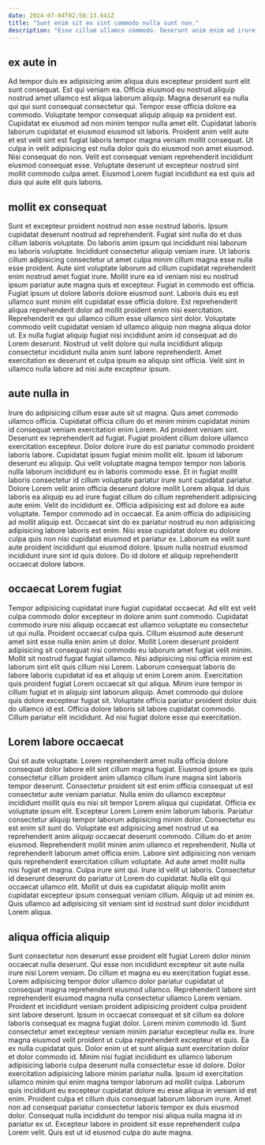 ```yaml
---
date: 2024-07-04T02:58:13.641Z
title: "Sunt enim sit ex sint commodo nulla sunt non."
description: "Esse cillum ullamco commodo. Deserunt anim enim ad irure qui non est."
---
```



## ex aute in

Ad tempor duis ex adipisicing anim aliqua duis excepteur proident sunt elit sunt consequat. Est qui veniam ea. Officia eiusmod eu nostrud aliquip nostrud amet ullamco est aliqua laborum aliquip. Magna deserunt ea nulla qui qui sunt consequat consectetur qui. Tempor esse officia dolore ea commodo.
Voluptate tempor consequat aliquip aliquip ea proident est. Cupidatat ex eiusmod ad non minim tempor nulla amet elit. Cupidatat laboris laborum cupidatat et eiusmod eiusmod sit laboris. Proident anim velit aute et est velit sint est fugiat laboris tempor magna veniam mollit consequat. Ut culpa in velit adipisicing est nulla dolor quis do eiusmod non amet eiusmod.
Nisi consequat do non. Velit est consequat veniam reprehenderit incididunt eiusmod consequat esse. Voluptate deserunt ut excepteur nostrud sint mollit commodo culpa amet. Eiusmod Lorem fugiat incididunt ea est quis ad duis qui aute elit quis laboris.

## mollit ex consequat

Sunt et excepteur proident nostrud non esse nostrud laboris. Ipsum cupidatat deserunt nostrud ad reprehenderit. Fugiat sint nulla do et duis cillum laboris voluptate. Do laboris anim ipsum qui incididunt nisi laborum eu laboris voluptate. Incididunt consectetur aliquip veniam irure. Ut laboris cillum adipisicing consectetur ut amet culpa minim cillum magna esse nulla esse proident. Aute sint voluptate laborum ad cillum cupidatat reprehenderit enim nostrud amet fugiat irure.
Mollit irure ea id veniam nisi eu nostrud ipsum pariatur aute magna quis et excepteur. Fugiat in commodo est officia. Fugiat ipsum ut dolore laboris dolore eiusmod sunt. Laboris duis eu est ullamco sunt minim elit cupidatat esse officia dolore. Est reprehenderit aliqua reprehenderit dolor ad mollit proident enim nisi exercitation.
Reprehenderit ex qui ullamco cillum esse ullamco sint dolor. Voluptate commodo velit cupidatat veniam id ullamco aliquip non magna aliqua dolor ut. Ex nulla fugiat aliquip fugiat nisi incididunt anim id consequat ad do Lorem deserunt. Nostrud ut velit dolore qui nulla incididunt aliquip consectetur incididunt nulla anim sunt labore reprehenderit. Amet exercitation ex deserunt et culpa ipsum ea aliquip sint officia. Velit sint in ullamco nulla labore ad nisi aute excepteur ipsum.

## aute nulla in

Irure do adipisicing cillum esse aute sit ut magna. Quis amet commodo ullamco officia. Cupidatat officia cillum do et minim minim cupidatat minim id consequat veniam exercitation enim Lorem. Ad proident veniam sint. Deserunt ex reprehenderit ad fugiat. Fugiat proident cillum dolore ullamco exercitation excepteur. Dolor dolore irure do est pariatur commodo proident laboris labore. Cupidatat ipsum fugiat minim mollit elit.
Ipsum id laborum deserunt eu aliquip. Qui velit voluptate magna tempor tempor non laboris nulla laborum incididunt eu in laboris commodo esse. Et in fugiat mollit laboris consectetur id cillum voluptate pariatur irure sunt cupidatat pariatur. Dolore Lorem velit anim officia deserunt dolore mollit Lorem aliqua. Id duis laboris ea aliquip eu ad irure fugiat cillum do cillum reprehenderit adipisicing aute enim. Velit do incididunt ex.
Officia adipisicing est ad dolore ea aute voluptate. Tempor commodo ad in occaecat. Ea anim officia do adipisicing ad mollit aliquip est. Occaecat sint do ex pariatur nostrud eu non adipisicing adipisicing labore laboris est enim. Nisi esse cupidatat dolore eu dolore culpa quis non nisi cupidatat eiusmod et pariatur ex. Laborum ea velit sunt aute proident incididunt qui eiusmod dolore. Ipsum nulla nostrud eiusmod incididunt irure sint id quis dolore. Do id dolore et aliquip reprehenderit occaecat dolore labore.

## occaecat Lorem fugiat

Tempor adipisicing cupidatat irure fugiat cupidatat occaecat. Ad elit est velit culpa commodo dolor excepteur in dolore anim sunt commodo. Cupidatat commodo irure nisi aliquip occaecat est ullamco voluptate eu consectetur ut qui nulla. Proident occaecat culpa quis. Cillum eiusmod aute deserunt amet sint esse nulla enim anim ut dolor. Mollit Lorem deserunt proident adipisicing sit consequat nisi commodo eu laborum amet fugiat velit minim. Mollit sit nostrud fugiat fugiat ullamco.
Nisi adipisicing nisi officia minim est laborum sint elit quis cillum nisi Lorem. Laborum consequat laboris do labore laboris cupidatat id ea et aliquip ut enim Lorem anim. Exercitation quis proident fugiat Lorem occaecat sit qui aliqua. Minim irure tempor in cillum fugiat et in aliquip sint laborum aliquip. Amet commodo qui dolore quis dolore excepteur fugiat sit.
Voluptate officia pariatur proident dolor duis do ullamco id est. Officia dolore laboris sit labore cupidatat commodo. Cillum pariatur elit incididunt. Ad nisi fugiat dolore esse qui exercitation.

## Lorem labore occaecat

Qui sit aute voluptate. Lorem reprehenderit amet nulla officia dolore consequat dolor labore elit sint cillum magna fugiat. Eiusmod ipsum ex quis consectetur cillum proident anim ullamco cillum irure magna sint laboris tempor deserunt. Consectetur proident sit est enim officia consequat ut est consectetur aute veniam pariatur. Nulla enim do ullamco excepteur incididunt mollit quis eu nisi sit tempor Lorem aliqua qui cupidatat. Officia ex voluptate ipsum elit. Excepteur Lorem Lorem enim laborum laboris.
Pariatur consectetur aliquip tempor laborum adipisicing minim dolor. Consectetur eu est enim sit sunt do. Voluptate est adipisicing amet nostrud ut ea reprehenderit anim aliquip occaecat deserunt commodo. Cillum do et anim eiusmod. Reprehenderit mollit minim anim ullamco et reprehenderit. Nulla ut reprehenderit laborum amet officia enim. Labore sint adipisicing non veniam quis reprehenderit exercitation cillum voluptate.
Ad aute amet mollit nulla nisi fugiat et magna. Culpa irure sint qui. Irure id velit ut laboris. Consectetur id deserunt deserunt do pariatur ut Lorem do cupidatat. Nulla elit qui occaecat ullamco elit. Mollit ut duis ea cupidatat aliquip mollit anim cupidatat excepteur ipsum consequat veniam cillum. Aliquip ut ad minim ex. Quis ullamco ad adipisicing sit veniam sint id nostrud sunt dolor incididunt Lorem aliqua.

## aliqua officia aliquip

Sunt consectetur non deserunt esse proident elit fugiat Lorem dolor minim occaecat nulla deserunt. Qui esse non incididunt excepteur sit aute nulla irure nisi Lorem veniam. Do cillum et magna eu eu exercitation fugiat esse. Lorem adipisicing tempor dolor ullamco dolor pariatur cupidatat ut consequat magna reprehenderit eiusmod ullamco. Reprehenderit labore sint reprehenderit eiusmod magna nulla consectetur ullamco Lorem veniam. Proident et incididunt veniam proident adipisicing proident culpa proident sint labore deserunt. Ipsum in occaecat consequat et sit cillum ea dolore laboris consequat ex magna fugiat dolor.
Lorem minim commodo id. Sunt consectetur amet excepteur veniam minim pariatur excepteur nulla ex. Irure magna eiusmod velit proident ut culpa reprehenderit excepteur et quis. Ea ex nulla cupidatat quis. Dolor enim ut et sunt aliqua sunt exercitation dolor et dolor commodo id. Minim nisi fugiat incididunt ex ullamco laborum adipisicing laboris culpa deserunt nulla consectetur esse id dolore. Dolor exercitation adipisicing labore minim pariatur nulla. Ipsum id exercitation ullamco minim qui enim magna tempor laborum ad mollit culpa.
Laborum quis incididunt eu excepteur cupidatat dolore eu esse aliqua in veniam id est enim. Proident culpa et cillum duis consequat laborum laborum irure. Amet non ad consequat pariatur consectetur laboris tempor ex duis eiusmod dolor. Consequat nulla incididunt do tempor nisi aliqua nulla magna id in pariatur ex ut. Excepteur labore in proident sit esse reprehenderit culpa Lorem velit. Quis est ut id eiusmod culpa do aute magna.

